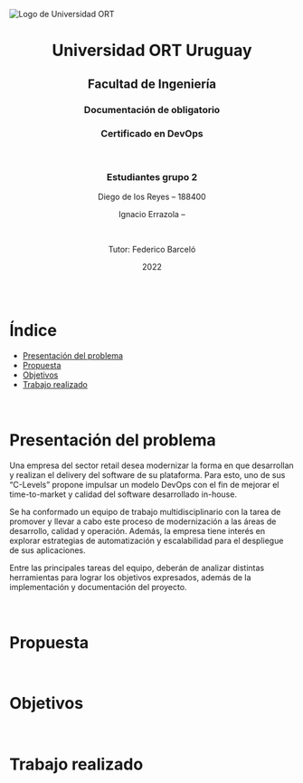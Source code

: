 ![Logo de Universidad ORT](https://drive.google.com/uc?export=view&id=1E0sLWfVQwRFCJaAwZVIDiBxF5izOp7gR)
# <h1 align = "center">Universidad ORT Uruguay</h1>
## <h2 align = "center">Facultad de Ingeniería</h2>

### <h3 align = "center">Documentación de obligatorio</h3>
### <h3 align = "center">Certificado en DevOps</h3><br>
### <h3 align = "center">Estudiantes grupo 2</h3>

<p align = "center">Diego de los Reyes – 188400</p>
<p align = "center">Ignacio Errazola – </p><br>

<p align = "center">Tutor: Federico Barceló</p>
<p align = "center">2022</p><br><br>

# Índice
- [Presentación del problema](#id1)
- [Propuesta](#id2)
- [Objetivos](#id3)
- [Trabajo realizado](#id4)


# <br> Presentación del problema <a name="id1"></a>
Una empresa del sector retail desea modernizar la forma en que desarrollan y realizan el delivery del software de su plataforma. Para esto, uno de sus “C-Levels” propone impulsar un modelo DevOps con el fin de mejorar el time-to-market y calidad del software desarrollado in-house. 

Se ha conformado un equipo de trabajo multidisciplinario con la tarea de promover y llevar a cabo este proceso de modernización a las áreas de desarrollo, calidad y operación. Además, la empresa tiene interés en explorar estrategias de automatización y escalabilidad para el despliegue de sus aplicaciones.

Entre las principales tareas del equipo, deberán de analizar distintas herramientas para lograr los objetivos expresados, además de la implementación y documentación del proyecto.

# <br> Propuesta <a name="id2"></a>
# <br> Objetivos <a name="id3"></a>
# <br> Trabajo realizado <a name="id4"></a>
